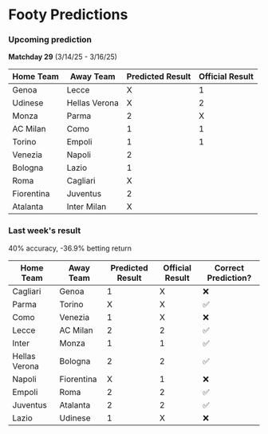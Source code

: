 # Footy Predictions

### Upcoming prediction

**Matchday 29** (3/14/25 - 3/16/25)

| Home Team  | Away Team     | Predicted Result | Official Result |
| ---------- | ------------- | ---------------- | --------------- |
| Genoa      | Lecce         | X                | 1               |
| Udinese    | Hellas Verona | X                | 2               |
| Monza      | Parma         | 2                | X               |
| AC Milan   | Como          | 1                | 1               |
| Torino     | Empoli        | 1                | 1               |
| Venezia    | Napoli        | 2                |                 |
| Bologna    | Lazio         | 1                |                 |
| Roma       | Cagliari      | X                |                 |
| Fiorentina | Juventus      | 2                |                 |
| Atalanta   | Inter Milan   | X                |                 |

### Last week's result

40% accuracy, -36.9% betting return

| Home Team     | Away Team  | Predicted Result | Official Result | Correct Prediction? |
| ------------- | ---------- | ---------------- | --------------- | ------------------- |
| Cagliari      | Genoa      | 1                | X               | ❌                  |
| Parma         | Torino     | X                | X               | ✅                  |
| Como          | Venezia    | 1                | X               | ❌                  |
| Lecce         | AC Milan   | 2                | 2               | ✅                  |
| Inter         | Monza      | 1                | 1               | ✅                  |
| Hellas Verona | Bologna    | 2                | 2               | ✅                  |
| Napoli        | Fiorentina | X                | 1               | ❌                  |
| Empoli        | Roma       | 2                | 2               | ✅                  |
| Juventus      | Atalanta   | 2                | 2               | ✅                  |
| Lazio         | Udinese    | 1                | X               | ❌                  |
